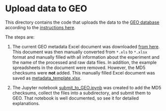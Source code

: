 # Upload data to GEO

This directory contains the code that uploads the data to the [GEO database](https://www.ncbi.nlm.nih.gov/geo/) according to the [instructions here](https://www.ncbi.nlm.nih.gov/geo/info/seq.html#metadata).

The steps are:

 1. The current GEO metadata Excel document was downloaded [from here](https://www.ncbi.nlm.nih.gov/geo/info/examples/seq_template_v2.1.xls). This document was then manually converted from `*.xls` to `*.xlsx` format and manually filled with all information about the experiment and the name of the processed and raw data files. In addition, the example spreadsheets in the document were removed. However, the MD5 checksums were **not** added. This manually filled Excel document was saved as [metadata_template.xlsx](metadata_template.xlsx).

 2. The Jupyter notebook [submit_to_GEO.ipynb](submit_to_GEO.ipynb) was created to add the MD5 checksums, collect the files into a subdirectory, and submit them to GEO. That notebook is well documented, so see it for detailed explanations.


